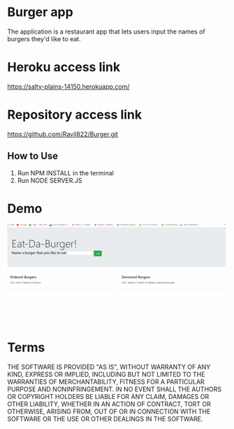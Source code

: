 # Burger app

The application is a restaurant app that lets users input the names of burgers they'd like to eat.


# Heroku access link

https://salty-plains-14150.herokuapp.com/

# Repository access link

https://github.com/Ravil822/Burger.git

## How to Use
1. Run NPM INSTALL in the terminal
2. Run NODE SERVER.JS


# Demo
![](public/assets/burger.gif)



# Terms

THE SOFTWARE IS PROVIDED "AS IS", WITHOUT WARRANTY OF ANY KIND, EXPRESS OR IMPLIED, INCLUDING BUT NOT LIMITED TO THE WARRANTIES OF MERCHANTABILITY, FITNESS FOR A PARTICULAR PURPOSE AND NONINFRINGEMENT. IN NO EVENT SHALL THE AUTHORS OR COPYRIGHT HOLDERS BE LIABLE FOR ANY CLAIM, DAMAGES OR OTHER LIABILITY, WHETHER IN AN ACTION OF CONTRACT, TORT OR OTHERWISE, ARISING FROM, OUT OF OR IN CONNECTION WITH THE SOFTWARE OR THE USE OR OTHER DEALINGS IN THE SOFTWARE.